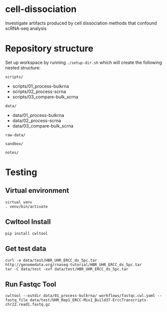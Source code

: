 # cell-dissociation
Investigate artifacts produced by cell dissociation methods that confound scRNA-seq analysis

# Repository structure
Set up workspace by running `./setup-dir.sh` which will create the following nested structure:

`scripts/`
+ scripts/01_process-bulkrna
+ scripts/02_process-scrna
+ scripts/03_compare-bulk_scrna

`data/`
+ data/01_process-bulkrna
+ data/02_process-scrna
+ data/03_compare-bulk_scrna

`raw-data/`

`sandbox/`

`notes/`



# Testing

## Virtual environment
```
virtual venv
. venv/bin/activate
```

## Cwltool Install
`pip install cwltool`

## Get test data
```
curl -o data/test/HBR_UHR_ERCC_ds_5pc.tar http://genomedata.org/rnaseq-tutorial/HBR_UHR_ERCC_ds_5pc.tar
tar -C data/test -xvf data/test/HBR_UHR_ERCC_ds_5pc.tar
```

## Run Fastqc Tool
```
cwltool --outdir data/01_process-bulkrna/ workflows/fastqc.cwl.yaml --fastq_file data/test/UHR_Rep1_ERCC-Mix1_Build37-ErccTranscripts-chr22.read1.fastq.gz
```
